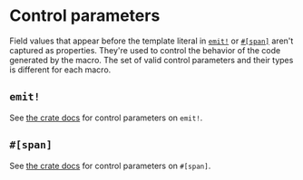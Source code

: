 # Control parameters

Field values that appear before the template literal in [`emit!`](https://docs.rs/emit/1.11.0/emit/macro.emit.html) or [`#[span]`](https://docs.rs/emit/1.11.0/emit/attr.span.html) aren't captured as properties. They're used to control the behavior of the code generated by the macro. The set of valid control parameters and their types is different for each macro.

## `emit!`

See [the crate docs](https://docs.rs/emit/1.11.0/emit/macro.emit.html#control-parameters) for control parameters on `emit!`.

## `#[span]`

See [the crate docs](https://docs.rs/emit/1.11.0/emit/attr.span.html#control-parameters) for control parameters on `#[span]`.

